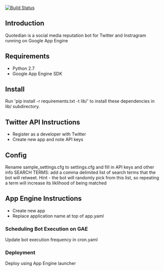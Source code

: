 [![Build Status](https://travis-ci.org/fsiddiqi/quotedian.svg?branch=master)](https://travis-ci.org/fsiddiqi/quotedian)

## Introduction
Quotedian is a social media reputation bot for Twitter and Instragram running on Google App Engine

## Requirements
* Python 2.7
* Google App Engine SDK

## Install
Run 'pip install -r requirements.txt -t lib/' to install these dependencies  in lib/ subdirectory.

## Twitter API Instructions
* Register as a developer with Twitter
* Create new app and note API keys

## Config
Rename sample_settings.cfg to settings.cfg and fill in API keys and other info
SEARCH TERMS: add a comma delimited list of search terms that the bot will retweet.  Hint - the bot will randomly pick from this list, so repeating a term will increase its liklihood of being matched 

## App Engine Instructions
* Create new app
* Replace application name at top of app.yaml

### Scheduling Bot Execution on GAE
Update bot execution frequency in cron.yaml

### Deployment
Deploy using App Engine launcher
